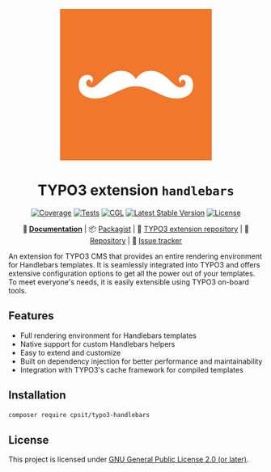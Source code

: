 <div align="center">

![Extension icon](Resources/Public/Icons/Extension.svg)

# TYPO3 extension `handlebars`

[![Coverage](https://sonarcloud.io/api/project_badges/measure?project=CPS-IT_handlebars&metric=coverage)](https://sonarcloud.io/dashboard?id=CPS-IT_handlebars)
[![Tests](https://github.com/CPS-IT/handlebars/actions/workflows/tests.yaml/badge.svg)](https://github.com/CPS-IT/handlebars/actions/workflows/tests.yaml)
[![CGL](https://github.com/CPS-IT/handlebars/actions/workflows/cgl.yaml/badge.svg)](https://github.com/CPS-IT/handlebars/actions/workflows/cgl.yaml)
[![Latest Stable Version](http://poser.pugx.org/cpsit/typo3-handlebars/v)](https://packagist.org/packages/cpsit/typo3-handlebars)
[![License](http://poser.pugx.org/cpsit/typo3-handlebars/license)](LICENSE.md)

**:orange_book: [Documentation](https://docs.typo3.org/p/cpsit/typo3-handlebars/master/en-us/)** |
:package: [Packagist](https://packagist.org/packages/cpsit/typo3-handlebars) |
:hatched_chick: [TYPO3 extension repository](https://extensions.typo3.org/extension/handlebars) |
:floppy_disk: [Repository](https://github.com/CPS-IT/handlebars) |
:bug: [Issue tracker](https://github.com/CPS-IT/handlebars/issues)

</div>

An extension for TYPO3 CMS that provides an entire rendering environment for
Handlebars templates. It is seamlessly integrated into TYPO3 and offers
extensive configuration options to get all the power out of your templates.
To meet everyone's needs, it is easily extensible using TYPO3 on-board tools.

## Features

* Full rendering environment for Handlebars templates
* Native support for custom Handlebars helpers
* Easy to extend and customize
* Built on dependency injection for better performance and maintainability
* Integration with TYPO3's cache framework for compiled templates

## Installation

```bash
composer require cpsit/typo3-handlebars
```

## License

This project is licensed under [GNU General Public License 2.0 (or later)](LICENSE.md).
